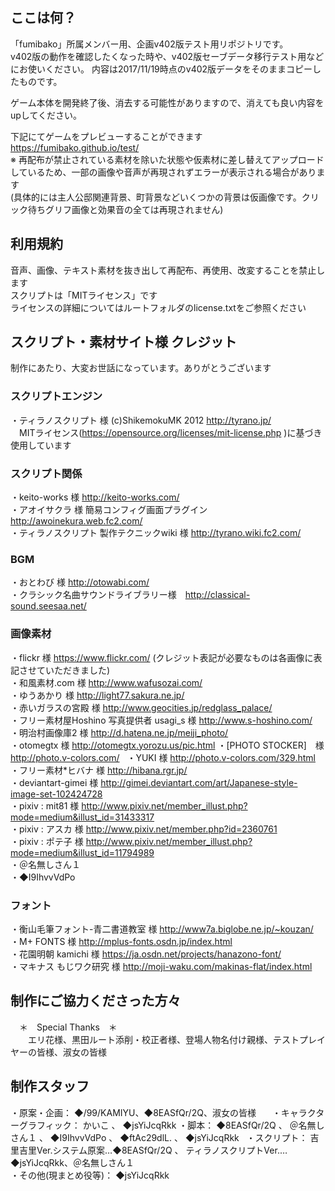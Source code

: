 ## ここは何？
「fumibako」所属メンバー用、企画v402版テスト用リポジトリです。  
v402版の動作を確認したくなった時や、v402版セーブデータ移行テスト用などにお使いください。
内容は2017/11/19時点のv402版データをそのままコピーしたものです。  
  
ゲーム本体を開発終了後、消去する可能性がありますので、消えても良い内容をupしてください。

下記にてゲームをプレビューすることができます  
https://fumibako.github.io/test/  
※ 再配布が禁止されている素材を除いた状態や仮素材に差し替えてアップロードしているため、一部の画像や音声が再現されずエラーが表示される場合があります    
(具体的には主人公邸関連背景、町背景などいくつかの背景は仮画像です。クリック待ちグリフ画像と効果音の全ては再現されません)    

## 利用規約
音声、画像、テキスト素材を抜き出して再配布、再使用、改変することを禁止します  
スクリプトは「MITライセンス」です  
ライセンスの詳細についてはルートフォルダのlicense.txtをご参照ください  

## スクリプト・素材サイト様 クレジット
制作にあたり、大変お世話になっています。ありがとうございます  

### スクリプトエンジン
・ティラノスクリプト 様 (c)ShikemokuMK 2012 http://tyrano.jp/  
　MITライセンス(https://opensource.org/licenses/mit-license.php )に基づき使用しています
 
### スクリプト関係
・keito-works 様 http://keito-works.com/  
・アオイサクラ 様 簡易コンフィグ画面プラグイン http://awoinekura.web.fc2.com/  
・ティラノスクリプト 製作テクニックwiki 様 http://tyrano.wiki.fc2.com/  

### BGM  
・おとわび 様 http://otowabi.com/  
・クラシック名曲サウンドライブラリー様　http://classical-sound.seesaa.net/  

### 画像素材  
・flickr 様 https://www.flickr.com/ (クレジット表記が必要なものは各画像に表記させていただきました)  
・和風素材.com 様 http://www.wafusozai.com/  
・ゆうあかり 様 http://light77.sakura.ne.jp/  
・赤いガラスの宮殿 様 http://www.geocities.jp/redglass_palace/  
・フリー素材屋Hoshino 写真提供者 usagi_s 様 http://www.s-hoshino.com/  
・明治村画像庫2 様 http://d.hatena.ne.jp/meiji_photo/  
・otomegtx 様 http://otomegtx.yorozu.us/pic.html
・[PHOTO STOCKER]　様 http://photo.v-colors.com/  
・YUKI 様 http://photo.v-colors.com/329.html
・フリー素材*ヒバナ 様 http://hibana.rgr.jp/  
・deviantart-gimei 様 http://gimei.deviantart.com/art/Japanese-style-image-set-102424728  
・pixiv : mit81 様 http://www.pixiv.net/member_illust.php?mode=medium&illust_id=31433317  
・pixiv : アスカ 様 http://www.pixiv.net/member.php?id=2360761  
・pixiv : ポテ子 様 http://www.pixiv.net/member_illust.php?mode=medium&illust_id=11794989  
・＠名無しさん１  
・◆I9IhvvVdPo   

### フォント  
・衡山毛筆フォント-青二書道教室 様 http://www7a.biglobe.ne.jp/~kouzan/  
・M+ FONTS 様 http://mplus-fonts.osdn.jp/index.html  
・花園明朝 kamichi 様 https://ja.osdn.net/projects/hanazono-font/  
・マキナス もじワク研究 様 http://moji-waku.com/makinas-flat/index.html  

## 制作にご協力くださった方々  
　＊　Special Thanks　＊  
　　エリ花様、黒田ルート添削・校正者様、登場人物名付け親様、テストプレイヤーの皆様、淑女の皆様  

## 制作スタッフ  
・原案・企画：	◆/99/KAMIYU、◆8EASfQr/2Q、淑女の皆様  　
・キャラクターグラフィック：	かいこ 、 ◆jsYiJcqRkk 
・脚本：	◆8EASfQr/2Q 、 ＠名無しさん１ 、 ◆I9IhvvVdPo 、 ◆ftAc29dlL. 、 ◆jsYiJcqRkk  
・スクリプト：	吉里吉里Ver.システム原案…◆8EASfQr/2Q 、 ティラノスクリプトVer.…◆jsYiJcqRkk、＠名無しさん１  
・その他(現まとめ役等)：	◆jsYiJcqRkk 
